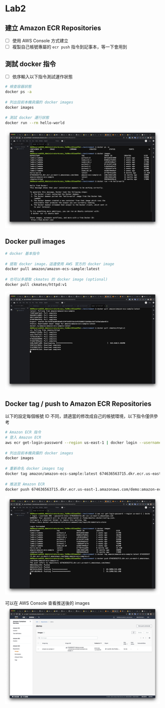 # Lab2

## 建立 Amazon ECR Repositories

- [ ] 使用 AWS Console 方式建立
- [ ] 複製自己帳號專屬的 `ecr push` 指令到記事本，等一下會用到

## 測試 docker 指令

- [ ] 依序輸入以下指令測試運作狀態

```bash
# 檢查容器狀態
docker ps -a

# 列出目前本機具備的 docker images
docker images

# 測試 docker 運行狀態
docker run --rm hello-world
```

![info](docker-test.png)

## Docker pull images

```bash
# docker 基本指令

# 提取 docker image，這邊使用 AWS 官方的 docker image
docker pull amazon/amazon-ecs-sample:latest

# 也可以多提取 ckmates 的 docker image (optional)
docker pull ckmates/httpd:v1
```

![info](docker-pull.png)

## Docker tag / push to Amazon ECR Repositories

以下的設定每個帳號 ID 不同，請適當的修改成自己的帳號環境，以下指令僅供參考

```bash
# Amazon ECR 指令
# 登入 Amazon ECR
aws ecr get-login-password --region us-east-1 | docker login --username AWS --password-stdin 674636563715.dkr.ecr.us-east-1.amazonaws.com

# 列出目前本機具備的 docker images
docker images

# 重新命名 docker images tag
docker tag amazon/amazon-ecs-sample:latest 674636563715.dkr.ecr.us-east-1.amazonaws.com/demo:amazon-ecs-sample-v1

# 推送至 Amazon ECR
docker push 674636563715.dkr.ecr.us-east-1.amazonaws.com/demo:amazon-ecs-sample-v1

```

![info](docker-push-to-ecr.png)  

可以在 AWS Console 查看推送後的 images  
![info](finish.png)
